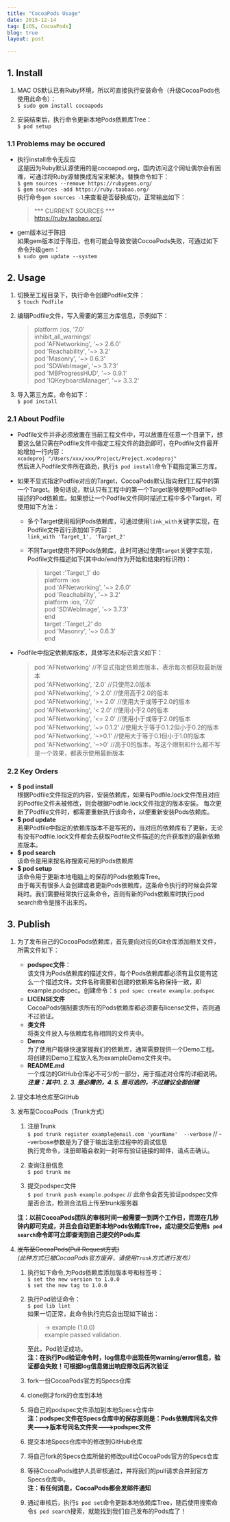 ```yaml
---
title: "CocoaPods Usage"
date: 2015-12-14
tag: [iOS, CocoaPods]
blog: true
layout: post

---
```


## 1. Install

1. MAC OS默认已有Ruby环境，所以可直接执行安装命令（升级CocoaPods也使用此命令）：  
`$ sudo gem install cocoapods`

2. 安装结束后，执行命令更新本地Pods依赖库Tree：  
`$ pod setup`

### 1.1 Problems may be occured
- 执行install命令无反应  
这是因为Ruby默认源使用的是cocoapod.org，国内访问这个网址偶尔会有困难，可通过将Ruby源替换成淘宝来解决。替换命令如下：  
`$ gem sources --remove https://rubygems.org/`  
`$ gem sources -add https://ruby.taobao.org/`  
执行命令`gem sources -l`来查看是否替换成功，正常输出如下：  

	>	*** CURRENT SOURCES ***  
		https://ruby.taobao.org/ 	
	
- gem版本过于陈旧  
如果gem版本过于陈旧，也有可能会导致安装CocoaPods失败，可通过如下命令升级gem：  
`$ sudo gem update --system`  

## 2. Usage
1. 切换至工程目录下，执行命令创建Podfile文件：  
`$ touch Podfile`  

2. 编辑Podfile文件，写入需要的第三方库信息，示例如下：  

	>	platform :ios, '7.0'  
		inhibit_all_warnings!  
		pod 'AFNetworking', '~> 2.6.0'  
		pod 'Reachability', '~> 3.2'  
		pod 'Masonry', '~> 0.6.3'  
		pod 'SDWebImage', '~> 3.7.3'  
		pod 'MBProgressHUD', '~> 0.9.1'  
		pod 'IQKeyboardManager', '~> 3.3.2'  

3. 导入第三方库，命令如下：  
`$ pod install`  

### 2.1 About Podfile
- Podfile文件并非必须放置在当前工程文件中，可以放置在任意一个目录下，想要这么做只需在Podfile文件中指定工程文件的路劲即可，在Podfile文件最开始增加一行内容：  
`xcodeproj "/Users/xxx/xxx/Project/Project.xcodeproj"`  
然后进入Podfile文件所在路劲，执行`$ pod install`命令下载指定第三方库。  

- 如果不显式指定Podfile对应的Target，CocoaPods默认指向我们工程中的第一个Target。换句话说，默认只有工程中的第一个Target能够使用Podfile中描述的Pod依赖库。如果想让一个Podfile文件同时描述工程中多个Target，可使用如下方法：  
   * 多个Target使用相同Pods依赖库，可通过使用`link_with`关键字实现，在Podfile文件首行添加如下内容：  
   `link_with 'Target_1', 'Target_2'`  
   * 不同Target使用不同Pods依赖库，此时可通过使用`target`关键字实现，Podfile文件描述如下(其中do/end作为开始和结束的标识符)：  
   
		>	target :'Target_1' do  
			platform :ios  
			pod 'AFNetworking', '~> 2.6.0'  
			pod 'Reachability', '~> 3.2'  
			platform :ios, '7.0'  
			pod 'SDWebImage', '~> 3.7.3'  
			end  
			target :'Target_2' do  
			pod 'Masonry', '~> 0.6.3'  
			end  

- Podfile中指定依赖库版本，具体写法和标识含义如下：  

	>	pod 'AFNetworking'	//不显式指定依赖库版本，表示每次都获取最新版本  
		pod 'AFNetworking', '2.0'	//只使用2.0版本  
		pod 'AFNetworking', '> 2.0'	//使用高于2.0的版本  
		pod 'AFNetworking', '>= 2.0'	//使用大于或等于2.0的版本  
		pod 'AFNetworking', '< 2.0'	//使用小于2.0的版本  
		pod 'AFNetworking', '<= 2.0'	//使用小于或等于2.0的版本  
		pod 'AFNetworking', '~> 0.1.2'	//使用大于等于0.1.2但小于0.2的版本  
		pod 'AFNetworking', '~>0.1'	//使用大于等于0.1但小于1.0的版本  
		pod 'AFNetworking', '~>0'	//高于0的版本，写这个限制和什么都不写是一个效果，都表示使用最新版本  
	
### 2.2 Key Orders
- **$ pod install**  
根据Podfile文件指定的内容，安装依赖库，如果有Podfile.lock文件而且对应的Podfile文件未被修改，则会根据Podfile.lock文件指定的版本安装。 
每次更新了Podfile文件时，都需要重新执行该命令，以便重新安装Pods依赖库。   
- **$ pod update**  
若果Podfile中指定的依赖库版本不是写死的，当对应的依赖库有了更新，无论有没有Podfile.lock文件都会去获取Podfile文件描述的允许获取到的最新依赖库版本。  
- **$ pod search**  
该命令是用来按名称搜索可用的Pods依赖库  
- **$ pod setup**  
该命令用于更新本地电脑上的保存的Pods依赖库Tree。  
由于每天有很多人会创建或者更新Pods依赖库，这条命令执行的时候会异常耗时。我们需要经常执行这条命令，否则有新的Pods依赖库时执行pod search命令是搜不出来的。   

## 3. Publish
1. 为了发布自己的CocoaPods依赖库，首先要向对应的Git仓库添加相关文件，所需文件如下：  
	- **podspec文件**：  
	该文件为Pods依赖库的描述文件，每个Pods依赖库都必须有且仅能有这么一个描述文件。文件名称需要和创建的依赖库名称保持一致，即example.podspec。创建命令：`$ pod spec create example.podspec`  
	- **LICENSE文件**  
	CocoaPods强制要求所有的Pods依赖库都必须要有license文件，否则通不过验证。  
	- **类文件**  
	将类文件放入与依赖库名称相同的文件夹中。  
	- **Demo**  
	为了使用户能够快速掌握我们的依赖库，通常需要提供一个Demo工程。将创建的Demo工程放入名为exampleDemo文件夹中。  
	- **README.md**  
	一个成功的GitHub仓库必不可少的一部分，用于描述对仓库的详细说明。  
	***注意：其中1. 2. 3. 是必需的，4. 5. 是可选的，不过建议全部创建***  

2. 提交本地仓库至GitHub

3. 发布至CocoaPods（Trunk方式）
	1. 注册Trunk  
	`$ pod trunk register example@email.com 'yourName'  --verbose` // --verbose参数是为了便于输出注册过程中的调试信息  
执行完命令，注册邮箱会收到一封带有验证链接的邮件，请点击确认。

	2. 查询注册信息  
	`$ pod trunk me`  

	3. 提交podspec文件  
	`$ pod trunk push example.podspec` // 此命令会首先验证podspec文件是否合法，检测合法后上传至trunk服务器

	**注：以前CocoaPods团队的审核时间一般需要一到两个工作日，而现在几秒钟内即可完成，并且会自动更新本地Pods依赖库Tree，成功提交后使用`$ pod search`命令即可立即查询到自己提交的Pods库**


4. ~~发布至CocoaPods(Pull Request方式)~~  
*(此种方式已被CocoaPods官方废弃，请使用`Trunk`方式进行发布）*

	1. 执行如下命令,为Pods依赖库添加版本号和标签号：  
	`$ set the new version to 1.0.0`  
	`$ set the new tag to 1.0.0`  
	2. 执行Pod验证命令：  
	`$ pod lib lint`  
	如果一切正常，此命令执行完后会出现如下输出：  
	
		>	-> example (1.0.0)  
			example passed validation.  
	
		至此，Pod验证成功。  
		**注：在执行Pod验证命令时，log信息中出现任何warning/error信息，验证都会失败！可根据log信息做出响应修改后再次验证**  

	3. fork一份CocoaPods官方的Specs仓库  
	
	4. clone刚才fork的仓库到本地   
	
	5. 将自己的podspec文件添加到本地Specs仓库中  
	**注：podspec文件在Specs仓库中的保存原则是：Pods依赖库同名文件夹--->版本号同名文件夹--->podspec文件**  
	6. 提交本地Specs仓库中的修改到GitHub仓库  

	7. 将自己fork的Specs仓库所做的修改pull给CocoaPods官方的Specs仓库  
 
	8. 等待CocoaPods维护人员审核通过，并将我们的pull请求合并到官方Specs仓库中。  
	**注：有任何消息，CocoaPods都会发邮件通知**  
	9. 通过审核后，执行`$ pod set`命令更新本地依赖库Tree，随后使用搜索命令`$ pod search`搜索，就能找到我们自己发布的Pods库了！








